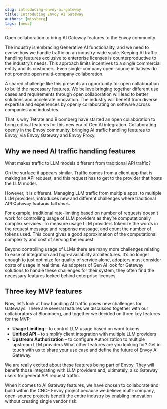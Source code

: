```yaml
---
slug: introducing-envoy-ai-gateway
title: Introducing Envoy AI Gateway
authors: [missberg]
tags: [news]
---
```


Open collaboration to bring AI Gateway features to the Envoy community

<!-- truncate -->

The industry is embracing Generative AI functionality, and we need to evolve how we handle traffic on an industry-wide scale. Keeping AI traffic handling features exclusive to enterprise licenses is counterproductive to the industry’s needs. This approach limits incentives to a single commercial entity and its customers. Even single-company open-source initiatives do not promote open multi-company collaboration.

A shared challenge like this presents an opportunity for open collaboration to build the necessary features. We believe bringing together different use cases and requirements through open collaboration will lead to better solutions and accelerate innovation. The industry will benefit from diverse expertise and experiences by openly collaborating on software across companies and industries.

That is why Tetrate and Bloomberg have started an open collaboration to bring critical features for this new era of Gen AI integration. Collaborating openly in the Envoy community, bringing AI traffic handling features to Envoy, via Envoy Gateway and Envoy Proxy.

## Why we need AI traffic handling features
What makes traffic to LLM models different from traditional API traffic?

On the surface it appears similar. Traffic comes from a client app that is making an API request, and this request has to get to the provider that hosts the LLM model.

However, it is different. Managing LLM traffic from multiple apps, to multiple LLM providers, introduces new and different challenges where traditional API Gateway features fall short.

For example, traditional rate-limiting based on number of requests doesn’t work for controlling usage of LLM providers as they’re computationally complex services. To measure usage LLM providers tokenize the words in the request message and response message, and count the number of tokens used. This count gives a good approximation of the computational complexity and cost of serving the request.

Beyond controlling usage of LLMs there are many more challenges relating to ease of integration and high-availability architectures. It’s no longer enough to just optimize for quality of service alone, adopters must consider costs of usage in real time. As adopters of Gen AI look for Gateway solutions to handle these challenges for their system, they often find the necessary features locked behind enterprise licenses.

## Three key MVP features
Now, let’s look at how handling AI traffic poses new challenges for Gateways. There are several features we discussed together with our collaborators at Bloomberg, and together we decided on three key features for the MVP:

- **Usage Limiting** – to control LLM usage based on word tokens
- **Unified API** – to simplify client integration with multiple LLM providers
- **Upstream Authorization** – to configure Authorization to multiple upstream LLM providers
What other features are you looking for? Get in touch with us to share your use case and define the future of Envoy AI Gateway.

We are really excited about these features being part of Envoy. They will benefit those integrating with LLM providers and, ultimately, also Gateway users for general API request traffic.

When it comes to AI Gateway features, we have chosen to collaborate and build within the CNCF Envoy project because we believe multi-company, open-source projects benefit the entire industry by enabling innovation without creating single vendor risk.
